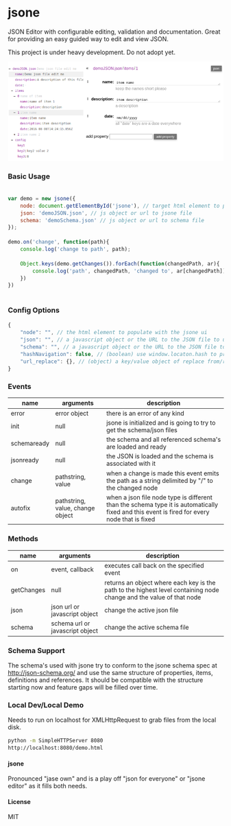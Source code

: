 # jsone
JSON Editor with configurable editing, validation and documentation.
Great for providing an easy guided way to edit and view JSON.

This project is under heavy development. Do not adopt yet.

[![demo.png][2]][3]


### Basic Usage
``` javascript

var demo = new jsone({
    node: document.getElementById('jsone'), // target html element to place jsone
    json: 'demoJSON.json', // js object or url to jsone file
    schema: 'demoSchema.json' // js object or url to schema file
});

demo.on('change', function(path){
    console.log('change to path', path);

    Object.keys(demo.getChanges()).forEach(function(changedPath, ar){
        console.log('path', changedPath, 'changed to', ar[changedPath])
    })
})



```

### Config Options
``` javascript
{
    "node": "", // the html element to populate with the jsone ui
    "json": "", // a javascript object or the URL to the JSON file to use
    "schema": "", // a javascript object or the URL to the JSON file to use as the schema/rules for the JSON file
    "hashNavigation": false, // (boolean) use window.locaton.hash to provide browser history back/foward
    "url_replace": {}, // (object) a key/value object of replace from/replace to strings for URL's which is handy for local dev testing schema's
}
```

### Events
| name | arguments | description |
| --- | --- | --- |
| error | error object | there is an error of any kind
| init | null | jsone is initialized and is going to try to get the schema/json files
| schemaready | null | the schema and all referenced schema's are loaded and ready
| jsonready | null | the JSON is loaded and the schema is associated with it
| change | pathstring, value | when a change is made this event emits the path as a string delimited by "/" to the changed node
| autofix | pathstring, value, change object | when a json file node type is different than the schema type it is automatically fixed and this event is fired for every node that is fixed

### Methods
| name | arguments | description |
| --- | --- | --- |
| on | event, callback | executes call back on the specified event
| getChanges | null | returns an object where each key is the path to the highest level containing node change and the value of that node 
| json | json url or javascript object | change the active json file
| schema | schema url or javascript object | change the active schema file


### Schema Support
The schema's used with jsone try to conform to the jsone schema spec at http://json-schema.org/ and use the same structure of properties, items, definitions and references. It should be compatible with the structure starting now and feature gaps will be filled over time.

### Local Dev/Local Demo
Needs to run on localhost for XMLHttpRequest to grab files from the local disk.

``` sh
python -m SimpleHTTPServer 8080
http://localhost:8080/demo.html
```


#### jsone
Pronounced "jase own" and is a play off "json for everyone" or "jsone editor" as it fills both needs.


#### License
MIT

[1]: https://github.com/pleaseshutup/jsone
[2]: https://github.com/pleaseshutup/jsone/blob/master/media/demo.png
[3]: https://github.com/pleaseshutup/jsone/blob/master/media/demo.mp4
